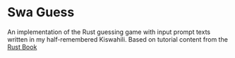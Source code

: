 # Swa Guess

An implementation of the Rust guessing game with input prompt texts written in my half-remembered Kiswahili. Based on tutorial content
from the [Rust Book](https://doc.rust-lang.org/book/)